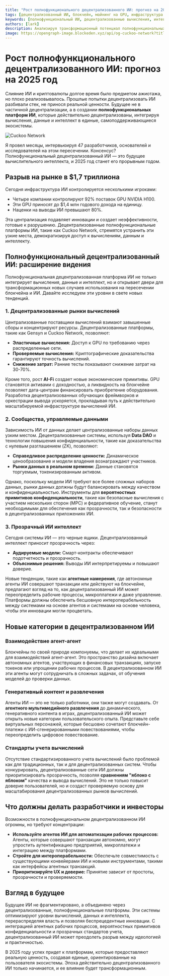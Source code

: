 ```yaml
---
title: "Рост полнофункционального децентрализованного ИИ: прогноз на 2025 год"
tags: [децентрализованный ИИ, блокчейн, майнинг на GPU, инфраструктура ИИ]
keywords: [полнофункциональный ИИ, децентрализованные вычисления, интеграция ИИ и блокчейна, нарушение рынка ИИ]
authors: [lark]
description: Анализируя трансформационный потенциал полнофункциональных децентрализованных платформ ИИ, эта статья исследует, как интеграция вычислений, данных и интеллекта может нарушить централизованную инфраструктуру ИИ и демократизировать доступ к вычислениям ИИ к 2025 году.
image: https://opengraph-image.blockeden.xyz/api/og-cuckoo-network?title=Рост%20полнофункционального%20децентрализованного%20ИИ%3A%20прогноз%20на%202025%20год
---
```


# Рост полнофункционального децентрализованного ИИ: прогноз на 2025 год

Слияние ИИ и криптовалюты долгое время было предметом ажиотажа, но плохо реализовывалось. Прошлые попытки децентрализовать ИИ разбивали стек, не принося реальной ценности. Будущее не в частичной децентрализации, а в создании **полнофункциональных платформ ИИ**, которые действительно децентрализованы, интегрируя вычисления, данные и интеллект в единые, самоподдерживающиеся экосистемы.

![Cuckoo Network](https://opengraph-image.blockeden.xyz/api/og-cuckoo-network?title=Рост%20полнофункционального%20децентрализованного%20ИИ%3A%20прогноз%20на%202025%20год)

Я провел месяцы, интервьюируя 47 разработчиков, основателей и исследователей на этом пересечении. Консенсус? Полнофункциональный децентрализованный ИИ — это будущее вычислительного интеллекта, и 2025 год станет его прорывным годом.

## Разрыв на рынке в $1,7 триллиона

Сегодня инфраструктура ИИ контролируется несколькими игроками:

- Четыре компании контролируют 92% поставок GPU NVIDIA H100.
- Эти GPU приносят до $1,4 млн годового дохода на единицу.
- Наценки на выводы ИИ превышают 80%.

Эта централизация подавляет инновации и создает неэффективности, готовые к разрушению. Децентрализованные полнофункциональные платформы ИИ, такие как Cuckoo Network, стремятся устранить эти узкие места, демократизируя доступ к вычислениям, данным и интеллекту.

## Полнофункциональный децентрализованный ИИ: расширение видения

Полнофункциональная децентрализованная платформа ИИ не только интегрирует вычисления, данные и интеллект, но и открывает двери для трансформационных новых случаев использования на пересечении блокчейна и ИИ. Давайте исследуем эти уровни в свете новых тенденций.

### **1. Децентрализованные рынки вычислений**

Централизованные поставщики вычислений взимают завышенные сборы и концентрируют ресурсы. Децентрализованные платформы, такие как Gensyn и Cuckoo Network, позволяют:

- **Эластичные вычисления:** Доступ к GPU по требованию через распределенные сети.
- **Проверяемые вычисления:** Криптографические доказательства гарантируют точность вычислений.
- **Снижение затрат:** Ранние тесты показывают снижение затрат на 30-70%.

Кроме того, рост **AI-Fi** создает новые экономические примитивы. GPU становятся активами с доходностью, а ликвидность на блокчейне позволяет дата-центрам финансировать приобретение оборудования. Разработка децентрализованных обучающих фреймворков и оркестрации вывода ускоряется, прокладывая путь к действительно масштабируемой инфраструктуре вычислений ИИ.

### **2. Сообщества, управляемые данными**

Зависимость ИИ от данных делает централизованные наборы данных узким местом. Децентрализованные системы, используя **Data DAO** и технологии повышения конфиденциальности, такие как доказательства с нулевым разглашением (ZK), позволяют:

- **Справедливое распределение ценности:** Динамическое ценообразование и модели владения вознаграждают участников.
- **Рынки данных в реальном времени:** Данные становятся торгуемым, токенизированным активом.

Однако, поскольку модели ИИ требуют все более сложных наборов данных, рынки данных должны будут балансировать между качеством и конфиденциальностью. Инструменты для **вероятностных примитивов конфиденциальности**, такие как безопасные вычисления с участием нескольких сторон (MPC) и федеративное обучение, станут необходимыми для обеспечения как прозрачности, так и безопасности в децентрализованных приложениях ИИ.

### **3. Прозрачный ИИ интеллект**

Сегодня системы ИИ — это черные ящики. Децентрализованный интеллект приносит прозрачность через:

- **Аудируемые модели:** Смарт-контракты обеспечивают подотчетность и прозрачность.
- **Объяснимые решения:** Выводы ИИ интерпретируемы и повышают доверие.

Новые тенденции, такие как **агентные намерения**, где автономные агенты ИИ совершают транзакции или действуют на блокчейне, предлагают взгляд на то, как децентрализованный ИИ может переопределить рабочие процессы, микроплатежи и даже управление. Платформы должны обеспечить бесшовную интероперабельность между системами на основе агентов и системами на основе человека, чтобы эти инновации могли процветать.

## Новые категории в децентрализованном ИИ

### **Взаимодействие агент-агент**

Блокчейны по своей природе компонуемы, что делает их идеальными для взаимодействий агент-агент. Это пространство дизайна включает автономных агентов, участвующих в финансовых транзакциях, запуске токенов или упрощении рабочих процессов. В децентрализованном ИИ эти агенты могут сотрудничать в сложных задачах, от обучения моделей до проверки данных.

### **Генеративный контент и развлечения**

Агенты ИИ — это не только работники, они также могут создавать. От **агентного мультимедийного развлечения** до динамического, генеративного контента в играх, децентрализованный ИИ может открыть новые категории пользовательского опыта. Представьте себе виртуальных персонажей, которые бесшовно сочетают блокчейн-платежи с ИИ-сгенерированными повествованиями, чтобы переопределить цифровое повествование.

### **Стандарты учета вычислений**

Отсутствие стандартизированного учета вычислений было проблемой как для традиционных, так и для децентрализованных систем. Чтобы конкурировать, децентрализованные сети ИИ должны приоритизировать прозрачность, позволяя **сравнениям "яблоко с яблоком"** качества и вывода вычислений. Это не только повысит доверие пользователей, но и создаст проверяемую основу для масштабирования децентрализованных рынков вычислений.

## Что должны делать разработчики и инвесторы

Возможности в полнофункциональном децентрализованном ИИ огромны, но требуют концентрации:

- **Используйте агентов ИИ для автоматизации рабочих процессов:** Агенты, которые совершают транзакции автономно, могут упростить аутентификацию предприятий, микроплатежи и интеграцию между платформами.
- **Стройте для интероперабельности:** Обеспечьте совместимость с существующими конвейерами ИИ и новыми инструментами, такими как интерфейсы агентных транзакций.
- **Приоритизируйте UX и доверие:** Принятие зависит от простоты, прозрачности и проверяемости.

## Взгляд в будущее

Будущее ИИ не фрагментировано, а объединено через децентрализованные, полнофункциональные платформы. Эти системы оптимизируют уровни вычислений, данных и интеллекта, перераспределяя власть и позволяя беспрецедентные инновации. С интеграцией агентных рабочих процессов, вероятностных примитивов конфиденциальности и прозрачных стандартов учета, децентрализованный ИИ может преодолеть разрыв между идеологией и практичностью.

В 2025 году успех придет к платформам, которые предоставляют реальную ценность, создавая единые, ориентированные на пользователя экосистемы. Эпоха действительно децентрализованного ИИ только начинается, и ее влияние будет трансформационным.
